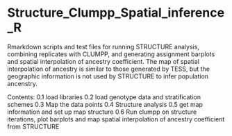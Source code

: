 # Structure_Clumpp_Spatial_inference_R
Rmarkdown scripts and test files for running STRUCTURE analysis, combining replicates with CLUMPP, and generating assignment barplots and spatial interpolation of ancestry coefficient. The map of spatial interpolation of ancestry is similar to those generated by TESS, but the geographic information is not used by STRUCTURE to infer population ancenstry. 

Contents:
0.1 load libraries
0.2 load genotype data and stratification schemes
0.3 Map the data points
0.4 Structure analysis
0.5 get map information and set up map structure
0.6 Run clumpp on structure iterations, plot barplots and map spatial interpolation of ancestry coefficient from STRUCTURE

